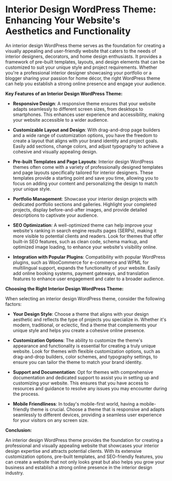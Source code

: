 # Interior Design WordPress Theme: Enhancing Your Website's Aesthetics and Functionality

An interior design WordPress theme serves as the foundation for creating a visually appealing and user-friendly website that caters to the needs of interior designers, decorators, and home design enthusiasts. It provides a framework of pre-built templates, layouts, and design elements that can be customized to suit your unique style and project requirements. Whether you're a professional interior designer showcasing your portfolio or a blogger sharing your passion for home décor, the right WordPress theme can help you establish a strong online presence and engage your audience.

**Key Features of an Interior Design WordPress Theme:**

* **Responsive Design**: A responsive theme ensures that your website adapts seamlessly to different screen sizes, from desktops to smartphones. This enhances user experience and accessibility, making your website accessible to a wider audience.

* **Customizable Layout and Design**: With drag-and-drop page builders and a wide range of customization options, you have the freedom to create a layout that aligns with your brand identity and project goals. Easily add sections, change colors, and adjust typography to achieve a cohesive and visually appealing design.

* **Pre-built Templates and Page Layouts**: Interior design WordPress themes often come with a variety of professionally designed templates and page layouts specifically tailored for interior designers. These templates provide a starting point and save you time, allowing you to focus on adding your content and personalizing the design to match your unique style.

* **Portfolio Management**: Showcase your interior design projects with dedicated portfolio sections and galleries. Highlight your completed projects, display before-and-after images, and provide detailed descriptions to captivate your audience.

* **SEO Optimization**: A well-optimized theme can help improve your website's ranking in search engine results pages (SERPs), making it more visible to potential clients and readers. Look for themes that offer built-in SEO features, such as clean code, schema markup, and optimized image loading, to enhance your website's visibility online.

* **Integration with Popular Plugins**: Compatibility with popular WordPress plugins, such as WooCommerce for e-commerce and WPML for multilingual support, expands the functionality of your website. Easily add online booking systems, payment gateways, and translation features to enhance user engagement and cater to a broader audience.

**Choosing the Right Interior Design WordPress Theme:**

When selecting an interior design WordPress theme, consider the following factors:

* **Your Design Style**: Choose a theme that aligns with your design aesthetic and reflects the type of projects you specialize in. Whether it's modern, traditional, or eclectic, find a theme that complements your unique style and helps you create a cohesive online presence.

* **Customization Options**: The ability to customize the theme's appearance and functionality is essential for creating a truly unique website. Look for themes with flexible customization options, such as drag-and-drop builders, color schemes, and typography settings, to ensure you can tailor the theme to match your brand identity.

* **Support and Documentation**: Opt for themes with comprehensive documentation and dedicated support to assist you in setting up and customizing your website. This ensures that you have access to resources and guidance to resolve any issues you may encounter during the process.

* **Mobile Friendliness**: In today's mobile-first world, having a mobile-friendly theme is crucial. Choose a theme that is responsive and adapts seamlessly to different devices, providing a seamless user experience for your visitors on any screen size.

**Conclusion:**

An interior design WordPress theme provides the foundation for creating a professional and visually appealing website that showcases your interior design expertise and attracts potential clients. With its extensive customization options, pre-built templates, and SEO-friendly features, you can create a website that not only looks great but also helps you grow your business and establish a strong online presence in the interior design industry.
